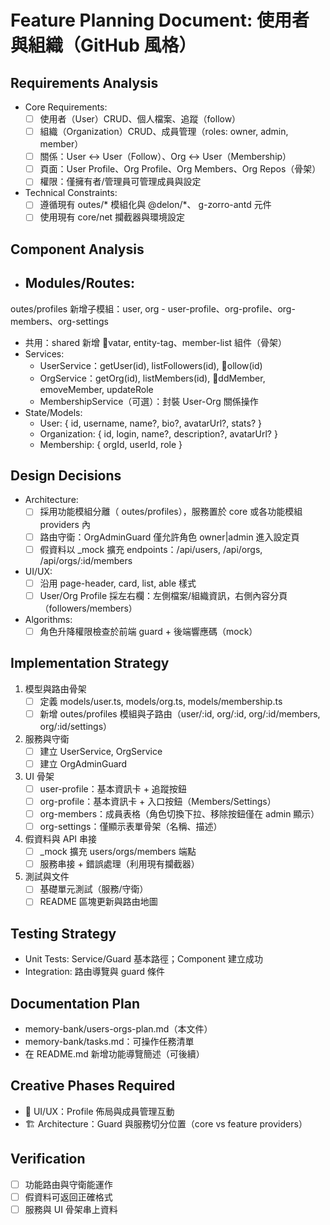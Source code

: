 ﻿# Feature Planning Document: 使用者與組織（GitHub 風格）

## Requirements Analysis
- Core Requirements:
  - [ ] 使用者（User）CRUD、個人檔案、追蹤（follow）
  - [ ] 組織（Organization）CRUD、成員管理（roles: owner, admin, member）
  - [ ] 關係：User ↔ User（Follow）、Org ↔ User（Membership）
  - [ ] 頁面：User Profile、Org Profile、Org Members、Org Repos（骨架）
  - [ ] 權限：僅擁有者/管理員可管理成員與設定
- Technical Constraints:
  - [ ] 遵循現有 outes/* 模組化與 @delon/*、
g-zorro-antd 元件
  - [ ] 使用現有 core/net 攔截器與環境設定

## Component Analysis
- Modules/Routes:
  - outes/profiles 新增子模組：user, org
    - user-profile、org-profile、org-members、org-settings
  - 共用：shared 新增 vatar, entity-tag、member-list 組件（骨架）
- Services:
  - UserService：getUser(id), listFollowers(id), ollow(id)
  - OrgService：getOrg(id), listMembers(id), ddMember, emoveMember, updateRole
  - MembershipService（可選）：封裝 User-Org 關係操作
- State/Models:
  - User: { id, username, name?, bio?, avatarUrl?, stats? }
  - Organization: { id, login, name?, description?, avatarUrl? }
  - Membership: { orgId, userId, role }

## Design Decisions
- Architecture:
  - [ ] 採用功能模組分離（outes/profiles），服務置於 core 或各功能模組 providers 內
  - [ ] 路由守衛：OrgAdminGuard 僅允許角色 owner|admin 進入設定頁
  - [ ] 假資料以 _mock 擴充 endpoints：/api/users, /api/orgs, /api/orgs/:id/members
- UI/UX:
  - [ ] 沿用 page-header, card, list, 	able 樣式
  - [ ] User/Org Profile 採左右欄：左側檔案/組織資訊，右側內容分頁（followers/members）
- Algorithms:
  - [ ] 角色升降權限檢查於前端 guard + 後端響應碼（mock）

## Implementation Strategy
1. 模型與路由骨架
   - [ ] 定義 models/user.ts, models/org.ts, models/membership.ts
   - [ ] 新增 outes/profiles 模組與子路由（user/:id, org/:id, org/:id/members, org/:id/settings）
2. 服務與守衛
   - [ ] 建立 UserService, OrgService
   - [ ] 建立 OrgAdminGuard
3. UI 骨架
   - [ ] user-profile：基本資訊卡 + 追蹤按鈕
   - [ ] org-profile：基本資訊卡 + 入口按鈕（Members/Settings）
   - [ ] org-members：成員表格（角色切換下拉、移除按鈕僅在 admin 顯示）
   - [ ] org-settings：僅顯示表單骨架（名稱、描述）
4. 假資料與 API 串接
   - [ ] _mock 擴充 users/orgs/members 端點
   - [ ] 服務串接 + 錯誤處理（利用現有攔截器）
5. 測試與文件
   - [ ] 基礎單元測試（服務/守衛）
   - [ ] README 區塊更新與路由地圖

## Testing Strategy
- Unit Tests: Service/Guard 基本路徑；Component 建立成功
- Integration: 路由導覽與 guard 條件

## Documentation Plan
- memory-bank/users-orgs-plan.md（本文件）
- memory-bank/tasks.md：可操作任務清單
- 在 README.md 新增功能導覽簡述（可後續）

## Creative Phases Required
- 🎨 UI/UX：Profile 佈局與成員管理互動
- 🏗️ Architecture：Guard 與服務切分位置（core vs feature providers）

## Verification
- [ ] 功能路由與守衛能運作
- [ ] 假資料可返回正確格式
- [ ] 服務與 UI 骨架串上資料
